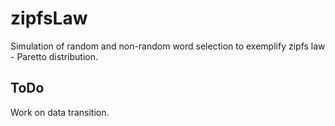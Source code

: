 # zipfsLaw
Simulation of random and non-random word selection to exemplify zipfs law - Paretto distribution.

## ToDo

Work on data transition.